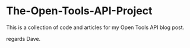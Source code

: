 # The-Open-Tools-API-Project

This is a collection of code and articles for my Open Tools API blog post.

regards
Dave.
